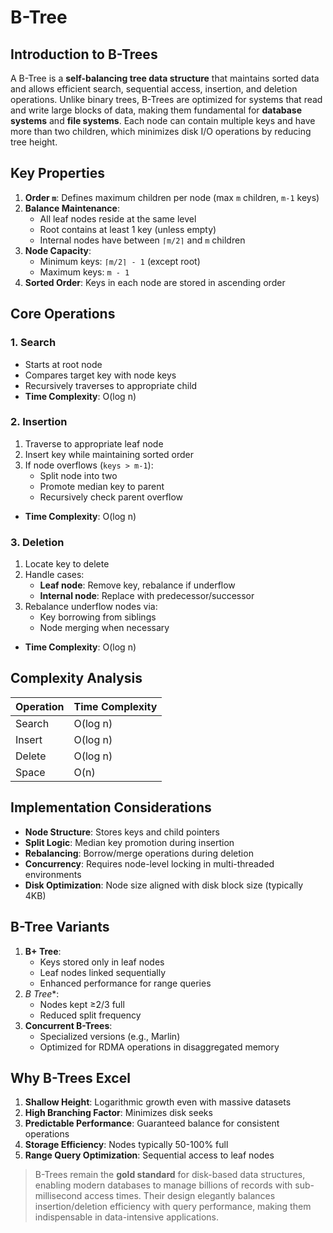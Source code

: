 # B-Tree

## Introduction to B-Trees
A B-Tree is a **self-balancing tree data structure** that maintains sorted data and allows efficient search, sequential access, insertion, and deletion operations. Unlike binary trees, B-Trees are optimized for systems that read and write large blocks of data, making them fundamental for **database systems** and **file systems**. Each node can contain multiple keys and have more than two children, which minimizes disk I/O operations by reducing tree height.

## Key Properties
1. **Order `m`**: Defines maximum children per node (max `m` children, `m-1` keys)
2. **Balance Maintenance**: 
   - All leaf nodes reside at the same level
   - Root contains at least 1 key (unless empty)
   - Internal nodes have between `⌈m/2⌉` and `m` children
3. **Node Capacity**:
   - Minimum keys: `⌈m/2⌉ - 1` (except root)
   - Maximum keys: `m - 1`
4. **Sorted Order**: Keys in each node are stored in ascending order

## Core Operations
### 1. Search
- Starts at root node
- Compares target key with node keys
- Recursively traverses to appropriate child
- **Time Complexity**: O(log n)

### 2. Insertion
1. Traverse to appropriate leaf node
2. Insert key while maintaining sorted order
3. If node overflows (`keys > m-1`):
   - Split node into two
   - Promote median key to parent
   - Recursively check parent overflow
- **Time Complexity**: O(log n)

### 3. Deletion
1. Locate key to delete
2. Handle cases:
   - **Leaf node**: Remove key, rebalance if underflow
   - **Internal node**: Replace with predecessor/successor
3. Rebalance underflow nodes via:
   - Key borrowing from siblings
   - Node merging when necessary
- **Time Complexity**: O(log n)

## Complexity Analysis
| Operation | Time Complexity |
|-----------|-----------------|
| Search    | O(log n)        |
| Insert    | O(log n)        |
| Delete    | O(log n)        |
| Space     | O(n)            |

## Implementation Considerations
- **Node Structure**: Stores keys and child pointers
- **Split Logic**: Median key promotion during insertion
- **Rebalancing**: Borrow/merge operations during deletion
- **Concurrency**: Requires node-level locking in multi-threaded environments
- **Disk Optimization**: Node size aligned with disk block size (typically 4KB)

## B-Tree Variants
1. **B+ Tree**:
   - Keys stored only in leaf nodes
   - Leaf nodes linked sequentially
   - Enhanced performance for range queries
2. **B* Tree**:
   - Nodes kept ≥2/3 full
   - Reduced split frequency
3. **Concurrent B-Trees**:
   - Specialized versions (e.g., Marlin)
   - Optimized for RDMA operations in disaggregated memory

## Why B-Trees Excel
1. **Shallow Height**: Logarithmic growth even with massive datasets
2. **High Branching Factor**: Minimizes disk seeks
3. **Predictable Performance**: Guaranteed balance for consistent operations
4. **Storage Efficiency**: Nodes typically 50-100% full
5. **Range Query Optimization**: Sequential access to leaf nodes

> B-Trees remain the **gold standard** for disk-based data structures, enabling modern databases to manage billions of records with sub-millisecond access times. Their design elegantly balances insertion/deletion efficiency with query performance, making them indispensable in data-intensive applications.
